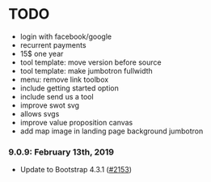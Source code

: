 # TODO
* login with facebook/google
* recurrent payments
* 15$ one year
* tool template: move version before source
* tool template: make jumbotron fullwidth
* menu: remove link toolbox
* include getting started option
* include send us a tool
* improve swot svg
* allows svgs
* improve value proposition canvas
* add map image in landing page background jumbotron

### 9.0.9: February 13th, 2019
* Update to Bootstrap 4.3.1 ([#2153](https://github.com/roots/sage/pull/2153))
